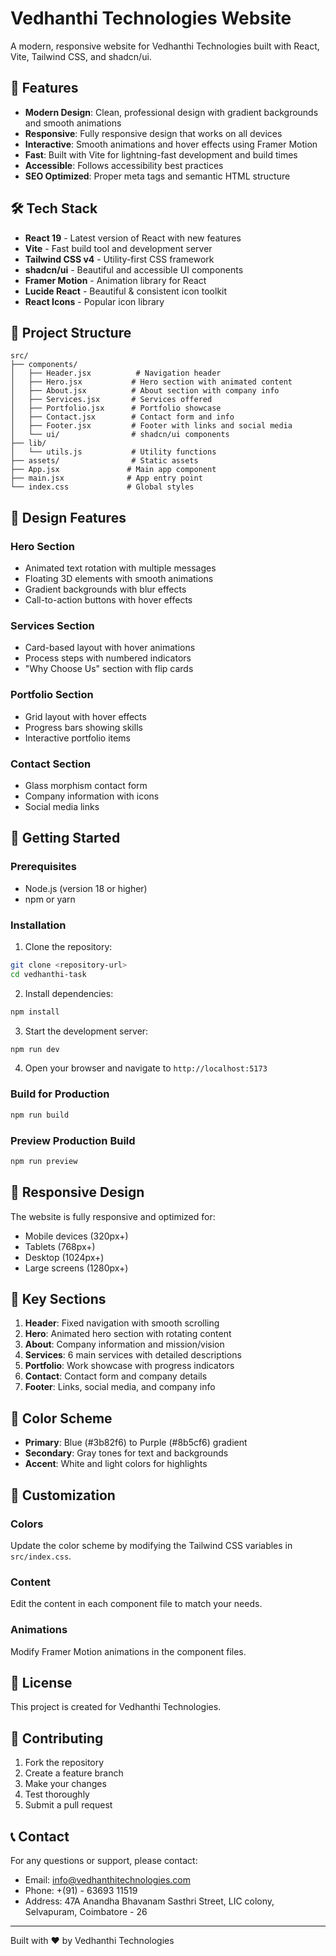 # Vedhanthi Technologies Website

A modern, responsive website for Vedhanthi Technologies built with React, Vite, Tailwind CSS, and shadcn/ui.

## 🚀 Features

- **Modern Design**: Clean, professional design with gradient backgrounds and smooth animations
- **Responsive**: Fully responsive design that works on all devices
- **Interactive**: Smooth animations and hover effects using Framer Motion
- **Fast**: Built with Vite for lightning-fast development and build times
- **Accessible**: Follows accessibility best practices
- **SEO Optimized**: Proper meta tags and semantic HTML structure

## 🛠️ Tech Stack

- **React 19** - Latest version of React with new features
- **Vite** - Fast build tool and development server
- **Tailwind CSS v4** - Utility-first CSS framework
- **shadcn/ui** - Beautiful and accessible UI components
- **Framer Motion** - Animation library for React
- **Lucide React** - Beautiful & consistent icon toolkit
- **React Icons** - Popular icon library

## 📁 Project Structure

```
src/
├── components/
│   ├── Header.jsx          # Navigation header
│   ├── Hero.jsx           # Hero section with animated content
│   ├── About.jsx          # About section with company info
│   ├── Services.jsx       # Services offered
│   ├── Portfolio.jsx      # Portfolio showcase
│   ├── Contact.jsx        # Contact form and info
│   ├── Footer.jsx         # Footer with links and social media
│   └── ui/                # shadcn/ui components
├── lib/
│   └── utils.js           # Utility functions
├── assets/                # Static assets
├── App.jsx               # Main app component
├── main.jsx              # App entry point
└── index.css             # Global styles
```

## 🎨 Design Features

### Hero Section
- Animated text rotation with multiple messages
- Floating 3D elements with smooth animations
- Gradient backgrounds with blur effects
- Call-to-action buttons with hover effects

### Services Section
- Card-based layout with hover animations
- Process steps with numbered indicators
- "Why Choose Us" section with flip cards

### Portfolio Section
- Grid layout with hover effects
- Progress bars showing skills
- Interactive portfolio items

### Contact Section
- Glass morphism contact form
- Company information with icons
- Social media links

## 🚀 Getting Started

### Prerequisites

- Node.js (version 18 or higher)
- npm or yarn

### Installation

1. Clone the repository:
```bash
git clone <repository-url>
cd vedhanthi-task
```

2. Install dependencies:
```bash
npm install
```

3. Start the development server:
```bash
npm run dev
```

4. Open your browser and navigate to `http://localhost:5173`

### Build for Production

```bash
npm run build
```

### Preview Production Build

```bash
npm run preview
```

## 📱 Responsive Design

The website is fully responsive and optimized for:
- Mobile devices (320px+)
- Tablets (768px+)
- Desktop (1024px+)
- Large screens (1280px+)

## 🎯 Key Sections

1. **Header**: Fixed navigation with smooth scrolling
2. **Hero**: Animated hero section with rotating content
3. **About**: Company information and mission/vision
4. **Services**: 6 main services with detailed descriptions
5. **Portfolio**: Work showcase with progress indicators
6. **Contact**: Contact form and company details
7. **Footer**: Links, social media, and company info

## 🎨 Color Scheme

- **Primary**: Blue (#3b82f6) to Purple (#8b5cf6) gradient
- **Secondary**: Gray tones for text and backgrounds
- **Accent**: White and light colors for highlights

## 🔧 Customization

### Colors
Update the color scheme by modifying the Tailwind CSS variables in `src/index.css`.

### Content
Edit the content in each component file to match your needs.

### Animations
Modify Framer Motion animations in the component files.

## 📄 License

This project is created for Vedhanthi Technologies.

## 🤝 Contributing

1. Fork the repository
2. Create a feature branch
3. Make your changes
4. Test thoroughly
5. Submit a pull request

## 📞 Contact

For any questions or support, please contact:
- Email: info@vedhanthitechnologies.com
- Phone: +(91) - 63693 11519
- Address: 47A Anandha Bhavanam Sasthri Street, LIC colony, Selvapuram, Coimbatore - 26

---

Built with ❤️ by Vedhanthi Technologies
